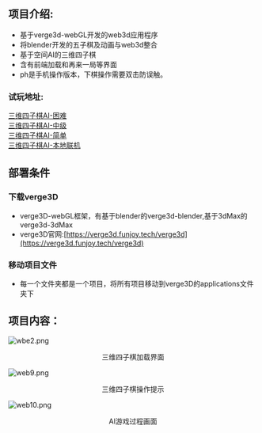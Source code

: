 ## 项目介绍:
- 基于verge3d-webGL开发的web3d应用程序
- 将blender开发的五子棋及动画与web3d整合
- 基于空间AI的三维四子棋
- 含有前端加载和再来一局等界面
- ph是手机操作版本，下棋操作需要双击防误触。

### 试玩地址:
[三维四子棋AI-困难](https://f01-1309918226.file.myqcloud.com/42/2022/09/12/%E5%9B%B0%E9%9A%BE4/loading.html?x-cos-traffic-limit=819200) <br>
[三维四子棋AI-中级](https://f01-1309918226.file.myqcloud.com/42/2022/09/12/%E5%9B%B0%E9%9A%BE4/loading.html?x-cos-traffic-limit=819200) <br>
[三维四子棋AI-简单](https://f01-1309918226.file.myqcloud.com/42/2022/09/12/%E5%9B%B0%E9%9A%BE4/loading.html?x-cos-traffic-limit=819200) <br>
[三维四子棋AI-本地联机](https://f01-1309918226.file.myqcloud.com/42/2022/09/11/%E6%9C%AC%E5%9C%B01/loading.html?x-cos-traffic-limit=819200) <br>



## 部署条件
### 下载verge3D
- verge3D-webGL框架，有基于blender的verge3d-blender,基于3dMax的verge3d-3dMax
- verge3D官网:[https://verge3d.funjoy.tech/verge3d](https://verge3d.funjoy.tech/verge3d)
### 移动项目文件
- 每一个文件夹都是一个项目，将所有项目移动到verge3D的applications文件夹下

## 项目内容：
![wbe2.png](https://s2.loli.net/2022/07/01/bIhHDMVkUL2Z5Tw.png)
<p align="center">三维四子棋加载界面</p>

![web9.png](https://s2.loli.net/2022/07/01/8oAu592ghDTQMsx.png)
<p align="center">三维四子棋操作提示</p>

![web10.png](https://s2.loli.net/2022/07/01/UcNkqfzlKa5B4JV.png)
<p align="center">AI游戏过程画面</p>

